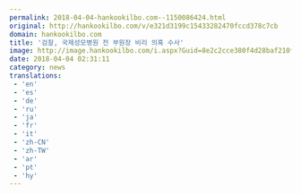 ```yaml
---
permalink: 2018-04-04-hankookilbo.com--1150086424.html
original: http://hankookilbo.com/v/e321d3199c15433282470fccd378c7cb
domain: hankookilbo.com
title: '검찰, 국제성모병원 전 부원장 비리 의혹 수사'
image: http://image.hankookilbo.com/i.aspx?Guid=8e2c2cce380f4d28baf210fcac078ceb&Month=DirectUpload&size=980
date: 2018-04-04 02:31:11
category: news
translations: 
 - 'en'
 - 'es'
 - 'de'
 - 'ru'
 - 'ja'
 - 'fr'
 - 'it'
 - 'zh-CN'
 - 'zh-TW'
 - 'ar'
 - 'pt'
 - 'hy'
---
```


